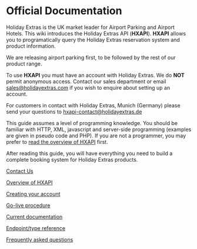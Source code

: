 ---
---

# Official Documentation

Holiday Extras is the UK market leader for Airport Parking and Airport Hotels. This wiki introduces the Holiday Extras API (**HXAPI**). **HXAPI** allows you to programatically query the Holiday Extras reservation system and product information.

We are releasing airport parking first, to be followed by the rest of our product range.

To use **HXAPI** you must have an account with Holiday Extras. We do **NOT** permit anonymous access. Contact our sales department or email <sales@holidayextras.com> if you wish to enquire about setting up an account.

For customers in contact with Holiday Extras, Munich (Germany) please send your questions to
<hxapi-contact@holidayextras.de>

This guide assumes a level of programming knowledge. You should be familiar with HTTP, XML, javascript and server-side programming (examples are given in pseudo code and PHP). If you are not a programmer, you may prefer to [read the overview of HXAPI](/nontechoverview) first.

After reading this guide, you will have everything you need to build a complete booking system for Holiday Extras products.

[Contact Us](/contactus)

[Overview of HXAPI](/nontechoverview)

[Creating your account](/accounts)

[Go-live procedure](/golive)

[Current documentation](intro)

[Endpoint/type reference](hxapi/)

[Frequently asked questions](/faq)


